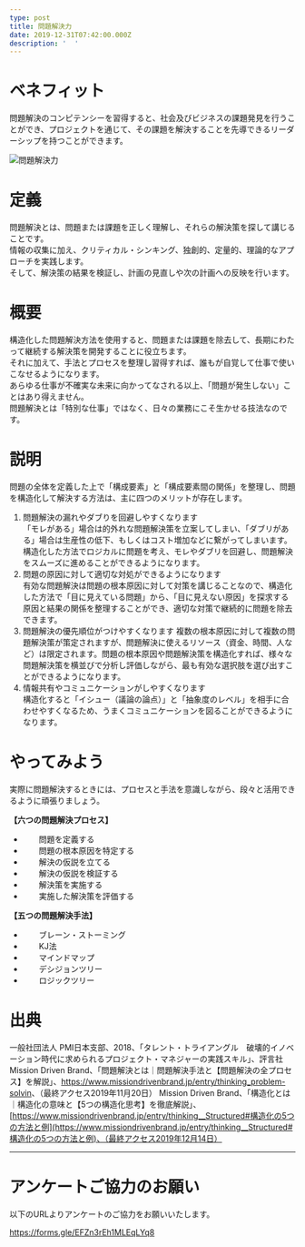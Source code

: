 ```yaml
---
type: post
title: 問題解決力
date: 2019-12-31T07:42:00.000Z
description: '  '
---
```

# ベネフィット

問題解決のコンピテンシーを習得すると、社会及びビジネスの課題発見を行うことができ、プロジェクトを通じて、その課題を解決することを先導できるリーダーシップを持つことができます。

![問題解決力](/img/問題解決力.png "問題解決力")

# 定義

問題解決とは、問題または課題を正しく理解し、それらの解決策を探して講じることです。\
情報の収集に加え、クリティカル・シンキング、独創的、定量的、理論的なアプローチを実践します。\
そして、解決策の結果を検証し、計画の見直しや次の計画への反映を行います。

# 概要

構造化した問題解決方法を使用すると、問題または課題を除去して、長期にわたって継続する解決策を開発することに役立ちます。\
それに加えて、手法とプロセスを整理し習得すれば、誰もが自覚して仕事で使いこなせるようになります。\
あらゆる仕事が不確実な未来に向かってなされる以上、「問題が発生しない」ことはあり得えません。\
問題解決とは「特別な仕事」ではなく、日々の業務にこそ生かせる技法なのです。

# 説明

問題の全体を定義した上で「構成要素」と「構成要素間の関係」を整理し、問題を構造化して解決する方法は、主に四つのメリットが存在します。

1. 問題解決の漏れやダブりを回避しやすくなります\
   「モレがある」場合は的外れな問題解決策を立案してしまい、「ダブリがある」場合は生産性の低下、もしくはコスト増加などに繋がってしまいます。構造化した方法でロジカルに問題を考え、モレやダブリを回避し、問題解決をスムーズに進めることができるようになります。
2. 問題の原因に対して適切な対処ができるようになります\
   有効な問題解決は問題の根本原因に対して対策を講じることなので、構造化した方法で「目に見えている問題」から、「目に見えない原因」を探求する原因と結果の関係を整理することができ、適切な対策で継続的に問題を除去できます。
3. 問題解決の優先順位がつけやすくなります
   複数の根本原因に対して複数の問題解決策が策定されますが、問題解決に使えるリソース（資金、時間、人など）は限定されます。問題の根本原因や問題解決策を構造化すれば、様々な問題解決策を横並びで分析し評価しながら、最も有効な選択肢を選び出すことができるようになります。
4. 情報共有やコミュニケーションがしやすくなります\
   構造化すると「イシュー（議論の論点）」と「抽象度のレベル」を相手に合わせやすくなるため、うまくコミュニケーションを図ることができるようになります。

# やってみよう

実際に問題解決するときには、プロセスと手法を意識しながら、段々と活用できるように頑張りましょう。

**【六つの問題解決プロセス】**

* 　　問題を定義する
* 　　問題の根本原因を特定する
* 　　解決の仮説を立てる
* 　　解決の仮説を検証する
* 　　解決策を実施する
* 　　実施した解決策を評価する

**【五つの問題解決手法】**

* 　　ブレーン・ストーミング
* 　　KJ法
* 　　マインドマップ
* 　　デシジョンツリー
* 　　ロジックツリー

# 出典

一般社団法人 PMI日本支部、2018、「タレント・トライアングル　破壊的イノベーション時代に求められるプロジェクト・マネジャーの実践スキル」、評言社
Mission Driven Brand、「問題解決とは｜問題解決手法と【問題解決の全プロセス】を解説」、<https://www.missiondrivenbrand.jp/entry/thinking_problem-solvin>、（最終アクセス2019年11月20日）
Mission Driven Brand、「構造化とは｜構造化の意味と【5つの構造化思考】を徹底解説」、[https://www.missiondrivenbrand.jp/entry/thinking__Structured#構造化の5つの方法と例](https://www.missiondrivenbrand.jp/entry/thinking__Structured#構造化の5つの方法と例)、（最終アクセス2019年12月14日）

---

# アンケートご協力のお願い

以下のURLよりアンケートのご協力をお願いいたします。

https://forms.gle/EFZn3rEh1MLEqLYq8
